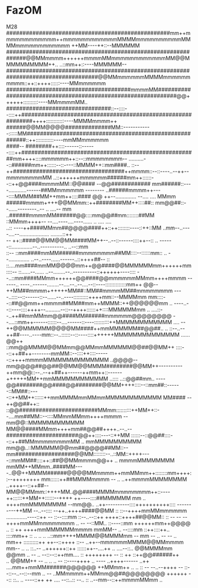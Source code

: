 # FazOM
M28
##################################################mm++mmmmmmmmmmmm++mmmmmmmmmmmmMMMMmmmmmmmmmmMMMMmmmmmmmmmmmm    ++MM----++::--MMMMMM      
##############################################################@@MMmmmm++++++mmmmMMmmmmmmmmmmmmMM@@MMMMMMMMMM++..  ..::mm++::----MMMMMM--    
####################################################################################@@MMmmmmmmMMMMmmmmmmmmmm::++::++++::::::----MMmmmmmm    
######################################mmmmMM##############################################################@@++++++::::::::::----MMmmmmMM..  
################################::--::::--::::++############################################################++++::::::::::::----MMMMmmmm++  
######@@MM@@@@##############MM::------------::::::MM########################################################::++::::::::::::----mmMMmmmmmm  
####--            ########++::::------::------::::++######################################################mm++++::::mmmmmm++::--::mmmmmmmm--
..........--::######mm++::::::--::----::MMMM++::mm####..      ::--++##################################++mmmm::--::----..--++--mmmmmmmmMM
..::++++++mmmmmm######mm++::::::--::++@@####mmmmMM::@@####                  --@@############    mm######::----............------##MMmmmmmm
--------        ..######mmmm++----::::MMMM##MM++mm++::::####                            @@            ++--..............  --....  ....  MMmm
######mmmm++++@@MMmm::++########MM++::::##::                              mm@@##::--......--------..--  ..      ....--  mm
..######mmmmMM######@@::::mm@@##mm::::::::##MM                ::MMmm++++--    --....----....----......  ..  ....    ....    
..::  ----++####MMmm##@@@@####++::++::::::::----::++::MM                  ..mm--..----....--....................    ........::++    
--    ++::####@@MM@@MM####MM++--..--::------::::++--::                ..    ------::..............--..----------..  ..--::mm      
::--  ::mm####mmMM######mmmmmmmm##MM::::--::::::mm::              ..  --..............    ..--..----......------..::++++##--  ::
::....mm####mmMM@@@@mm++@@####@@MMMMMMmm++++++mm::::--            ::......--......  ..--........--..----------::++++++----::::
--..::mm####MMmm++++++@@####@@mmmmmmMMmm++++mmmm  ------..    ----..------........--....--..--....--::----::::::::::::::mm++
@@--  ++MM##mmmm++++++MM##::MM##mmmmMM##mmmmmmmm            ----..::::--::------::--......--..----::::::::::++++mm::--MMMMmm
mm::::--::##@@mm++mmmm##MM##mm++MMMM::++@@@@@@mm      ..    ----..--::----::::++++--..........--::--++++::::::++::::MMMMMMmm
..  ....::--..++##mmMMmm@@####MM######mmmmmm@@@@@@@@          --....::mm++------::::::--....------::----::::::::::++MMMMMMMMMMMM
....  --++@@MMMMMM@@@@MM####++mmMMMMMM##@@##..  ..  ::--..--++##----..----mm::--..::::::--::----::::++++++MMMMMMMMMMMMMM
......  @@++  ::mm@@MMMM@@MMmm@@MMmmMMMMMM@@##@@MM++    ::::--::++##++--------mmMM::--::::++::::------::++++mmmmMMMMMMMMMMMMMM
..@@@@--  mm@@@@##@@##@@MM@@MMMM########@@MM++----------++mm@@::--..--++##++------++mm++::------++++++MM++mmMMMMMMMMMMMM
..::::          ..::@@##mm..  ----@@########@@####@@########@@MM++++::::--::mm##::------::MM##::----::++MM++::::::++mmMMMMmmMMmmMMMMMMMMMMMM
MM####  --        ++@@##++::    ::@@########################MMmm::::::::::++MM++::--....mm##MM::--::::MMmmMMmm++++mmmm  --mm@@::MMMMMMMMMMMM
MM@@####MMmm++++mm##@@##++++..--..--######################@@++::::----::++MM  ::::::--::@@##::::--::++##MMmmmmmmmmMM  ..        mmMMMMMMMMMM
mm@@..::MMMMMM@@mm##@@@@##MM::--  mm##################@@MM::::::::--..::MM::++++----::mmMM##::::++::##@@MMmmmm@@++  ..          mmmmMMMMMMMM
mmMM++MMmm..####MM----..@@++MMMM######@@@@MMmmmm++mmMMmm++::::::::mm++++::--++++++++  mm::::::++##MMMMmmmm  --    ..    ..++mmmmMMMMMMMM
..++++--::++##--MM@@MMmm::++++MM..@@####MMMMmmmmmmmm++::----++::::::++MM++::::::--++++    ++----::::##MMMMMM  mm          ..  ++++mmMMMMMMMM
--mm@@..  ..++----------::::++++++++++::::          ----------++MM    --..--::::    --++..++++####@@MM          ::    ::--++++mmMMmmmmmm
..............----::++          --        ::--::::mm    ::--..--::++    ++++::++++##@@MM::  ::  --  --  --  ++++mmMMmmmmmmmm
..              --  --::MM..  ::----::mm      ++++++mm++@@@@        ..    ::  ++  ++++mmMMMMMMmmmm
mmMM--                  ..          --::::mm    ::++::::++..      ::::mm++    ::  ..  ..  ..    ..::mm++++MMMM@@MMMMmm
--  mm    --  ..          --    --      ..  mm++    ::::::::::++      ++--::++++    ::--            ..++--mmmmmmMMMM@@MMmmmm
mm--        ..        ..      ::..--              ..++++++::++        ::::::++--....++      ..    ....--::..        @@MMMMmm
@@mm          ..              --      ..              --::--::++mm....  ::  ++++++++        --  ::      ++  ::++@@######++      
..  @@MM++    --    ..        ..  ..            --            ::----++++  ..  ----  ..++++------          ..++  ....mm++mmMM######@@@@@@
++MMmm++        ..  ..                    ::            --      --..--++++  --  ::--::--..--::--mm    ..  --    ..MMmmmm++MMmm@@##@@@@@@@@
++++++                                  --::    ::..  ..          ----::++  ++    ....  --::..::  --..      ::  ..--mm--::++mmmmMMmm  ..    